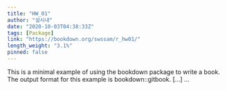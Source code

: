 ```yaml
---
title: "HW_01"
author: "설시내"
date: "2020-10-03T04:38:33Z"
tags: [Package]
link: "https://bookdown.org/swssam/r_hw01/"
length_weight: "3.1%"
pinned: false
---
```


This is a minimal example of using the bookdown package to write a book. The output format for this example is bookdown::gitbook. [...]  ...

